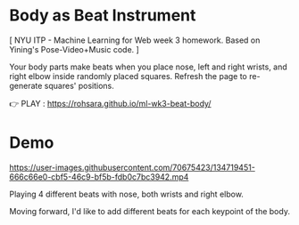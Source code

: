 # Body as Beat Instrument

[ NYU ITP - Machine Learning for Web week 3 homework. Based on Yining's Pose-Video+Music code. ]

Your body parts make beats when you place nose, left and right wrists, and right elbow inside randomly placed squares.
Refresh the page to re-generate squares' positions.

👉 PLAY : https://rohsara.github.io/ml-wk3-beat-body/

# Demo

https://user-images.githubusercontent.com/70675423/134719451-666c66e0-cbf5-46c9-bf5b-fdb0c7bc3942.mp4

Playing 4 different beats with nose, both wrists and right elbow.

Moving forward, I'd like to add different beats for each keypoint of the body. 
